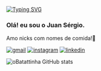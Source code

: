 [![Typing SVG](https://readme-typing-svg.demolab.com?font=Fira+Code&pause=1000&color=1F66F7&center=true&vCenter=true&random=false&width=850&lines=Ol%C3%A1+Mundo!+Meu+nome+%C3%A9+Juan+Ségio!👋)](https://git.io/typing-svg)
### Olá! eu sou o Juan Sérgio. 
Amo nicks com nomes de comida!🍟

[![gmail](https://img.shields.io/badge/Gmail-D14836?style=for-the-badge&logo=gmail&logoColor=white)](<juan.sergio227@gmail.com>)
[![instagram](https://img.shields.io/badge/Instagram-E4405F?style=for-the-badge&logo=instagram&logoColor=white)](linkinsta)
[![linkedin](https://img.shields.io/badge/LinkedIn-0077B5?style=for-the-badge&logo=linkedin&logoColor=white)](https://www.linkedin.com/in/juansergio-cs/)

![oBatattinha GitHub stats](https://github-readme-stats.vercel.app/api?username=oBatattinha&show_icons=true&theme=dark)

## 
